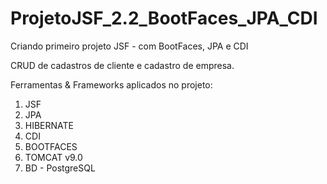 # ProjetoJSF_2.2_BootFaces_JPA_CDI
Criando primeiro projeto JSF - com BootFaces, JPA e CDI

CRUD de cadastros de cliente e cadastro de empresa. 

Ferramentas & Frameworks aplicados no projeto: 

1. JSF
2. JPA
3. HIBERNATE
4. CDI
5. BOOTFACES
6. TOMCAT v9.0  
7. BD - PostgreSQL                              
